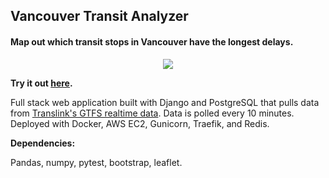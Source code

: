 ## Vancouver Transit Analyzer

#### Map out which transit stops in Vancouver have the longest delays. 
<p align="center">
  <img src="ADD IMAGE LINK?raw=true" />
</p>

**Try it out [here](https://samuellehmann.com/transit).**

Full stack web application built with Django and PostgreSQL that pulls data from [Translink's GTFS realtime data](https://www.translink.ca/about-us/doing-business-with-translink/app-developer-resources/gtfs). Data is polled every 10 minutes. Deployed with Docker, AWS EC2, Gunicorn, Traefik, and Redis. 

**Dependencies:**

Pandas, numpy, pytest, bootstrap, leaflet. 
